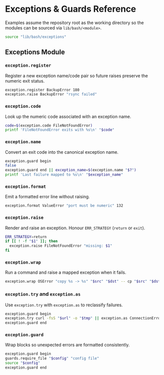 # Exceptions & Guards Reference

Examples assume the repository root as the working directory so the modules can
be sourced via `lib/bash/<module>`.

```bash
source "lib/bash/exceptions"
```

## Exceptions Module

### `exception.register`

Register a new exception name/code pair so future raises preserve the numeric
exit status.

```bash
exception.register BackupError 180
exception.raise BackupError "rsync failed"
```

### `exception.code`

Look up the numeric code associated with an exception name.

```bash
code=$(exception.code FileNotFoundError)
printf 'FileNotFoundError exits with %s\n' "$code"
```

### `exception.name`

Convert an exit code into the canonical exception name.

```bash
exception.guard begin
false
exception.guard end || exception_name=$(exception.name "$?")
printf 'Last failure mapped to %s\n' "$exception_name"
```

### `exception.format`

Emit a formatted error line without raising.

```bash
exception.format ValueError "port must be numeric" 132
```

### `exception.raise`

Render and raise an exception. Honour `ERR_STRATEGY` (`return` or `exit`).

```bash
ERR_STRATEGY=return
if [[ ! -f "$1" ]]; then
  exception.raise FileNotFoundError "missing: $1"
fi
```

### `exception.wrap`

Run a command and raise a mapped exception when it fails.

```bash
exception.wrap OSError "copy %s -> %s" "$src" "$dst" -- cp "$src" "$dst"
```

### `exception.try` and `exception.as`

Use `exception.try` with `exception.as` to reclassify failures.

```bash
exception.guard begin
exception.try curl -fsS "$url" -o "$tmp" || exception.as ConnectionError "unable to reach $url"
exception.guard end
```

### `exception.guard`

Wrap blocks so unexpected errors are formatted consistently.

```bash
exception.guard begin
guards.require_file "$config" "config file"
source "$config"
exception.guard end
```

